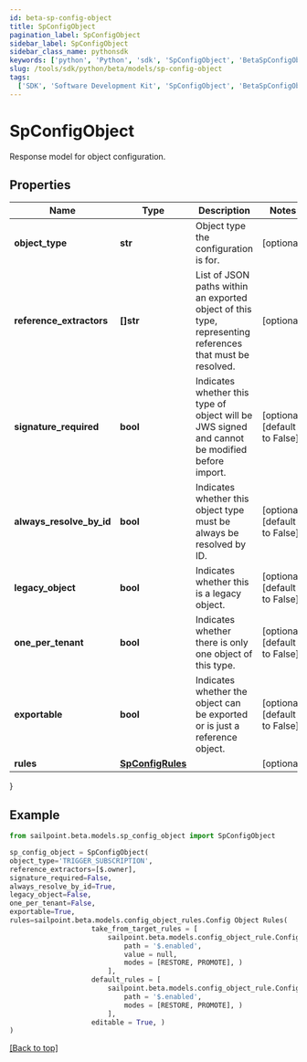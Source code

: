 ```yaml
---
id: beta-sp-config-object
title: SpConfigObject
pagination_label: SpConfigObject
sidebar_label: SpConfigObject
sidebar_class_name: pythonsdk
keywords: ['python', 'Python', 'sdk', 'SpConfigObject', 'BetaSpConfigObject']
slug: /tools/sdk/python/beta/models/sp-config-object
tags:
  ['SDK', 'Software Development Kit', 'SpConfigObject', 'BetaSpConfigObject']
---
```


# SpConfigObject

Response model for object configuration.

## Properties

| Name | Type | Description | Notes |
| --- | --- | --- | --- |
| **object_type** | **str** | Object type the configuration is for. | [optional] |
| **reference_extractors** | **[]str** | List of JSON paths within an exported object of this type, representing references that must be resolved. | [optional] |
| **signature_required** | **bool** | Indicates whether this type of object will be JWS signed and cannot be modified before import. | [optional] [default to False] |
| **always_resolve_by_id** | **bool** | Indicates whether this object type must be always be resolved by ID. | [optional] [default to False] |
| **legacy_object** | **bool** | Indicates whether this is a legacy object. | [optional] [default to False] |
| **one_per_tenant** | **bool** | Indicates whether there is only one object of this type. | [optional] [default to False] |
| **exportable** | **bool** | Indicates whether the object can be exported or is just a reference object. | [optional] [default to False] |
| **rules** | [**SpConfigRules**](sp-config-rules) |  | [optional] |

}

## Example

```python
from sailpoint.beta.models.sp_config_object import SpConfigObject

sp_config_object = SpConfigObject(
object_type='TRIGGER_SUBSCRIPTION',
reference_extractors=[$.owner],
signature_required=False,
always_resolve_by_id=True,
legacy_object=False,
one_per_tenant=False,
exportable=True,
rules=sailpoint.beta.models.config_object_rules.Config Object Rules(
                    take_from_target_rules = [
                        sailpoint.beta.models.config_object_rule.Config Object Rule(
                            path = '$.enabled',
                            value = null,
                            modes = [RESTORE, PROMOTE], )
                        ],
                    default_rules = [
                        sailpoint.beta.models.config_object_rule.Config Object Rule(
                            path = '$.enabled',
                            modes = [RESTORE, PROMOTE], )
                        ],
                    editable = True, )
)

```

[[Back to top]](#)
